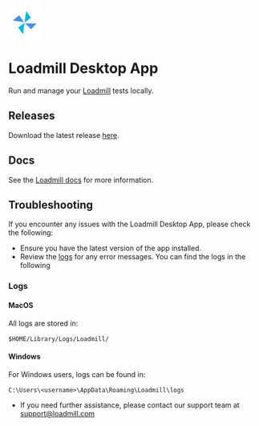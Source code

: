 <img src="images/loadmill-macOS-app-icon.png" width="64">

# Loadmill Desktop App
Run and manage your [Loadmill](https://www.loadmill.com) tests locally.

## Releases
Download the latest release [here](https://github.com/loadmill/desktop-app/releases/latest).

## Docs
See the [Loadmill docs](https://docs.loadmill.com/introduction/deviceless-mobile-testing) for more information.

## Troubleshooting
If you encounter any issues with the Loadmill Desktop App, please check the following:
- Ensure you have the latest version of the app installed.
- Review the [logs](#logs) for any error messages. You can find the logs in the following 

### Logs

#### MacOS
All logs are stored in:

```
$HOME/Library/Logs/Loadmill/
```

#### Windows
For Windows users, logs can be found in:

```
C:\Users\<username>\AppData\Roaming\Loadmill\logs
```
- If you need further assistance, please contact our support team at support@loadmill.com